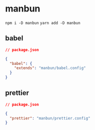# manbun

`npm i -D manbun`
`yarn add -D manbun`

## babel

```json
// package.json

{
  "babel": {
    "extends": "manbun/babel.config"
  }
}
```

## prettier

```json
// package.json

{
  "prettier": "manbun/prettier.config"
}
```
